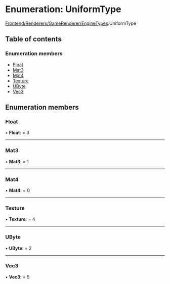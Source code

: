 # Enumeration: UniformType

[Frontend/Renderers/GameRenderer/EngineTypes](../modules/frontend_renderers_gamerenderer_enginetypes.md).UniformType

## Table of contents

### Enumeration members

- [Float](frontend_renderers_gamerenderer_enginetypes.uniformtype.md#float)
- [Mat3](frontend_renderers_gamerenderer_enginetypes.uniformtype.md#mat3)
- [Mat4](frontend_renderers_gamerenderer_enginetypes.uniformtype.md#mat4)
- [Texture](frontend_renderers_gamerenderer_enginetypes.uniformtype.md#texture)
- [UByte](frontend_renderers_gamerenderer_enginetypes.uniformtype.md#ubyte)
- [Vec3](frontend_renderers_gamerenderer_enginetypes.uniformtype.md#vec3)

## Enumeration members

### Float

• **Float**: = 3

---

### Mat3

• **Mat3**: = 1

---

### Mat4

• **Mat4**: = 0

---

### Texture

• **Texture**: = 4

---

### UByte

• **UByte**: = 2

---

### Vec3

• **Vec3**: = 5
